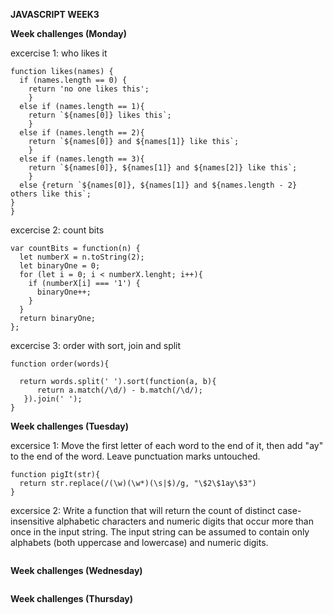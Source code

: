 **JAVASCRIPT WEEK3**

**Week challenges (Monday)**

excercise 1: who likes it

```
function likes(names) {
  if (names.length == 0) {
    return 'no one likes this';
    }
  else if (names.length == 1){
    return `${names[0]} likes this`;
    }
  else if (names.length == 2){
    return `${names[0]} and ${names[1]} like this`;
    }
  else if (names.length == 3){
    return `${names[0]}, ${names[1]} and ${names[2]} like this`;
    }
  else {return `${names[0]}, ${names[1]} and ${names.length - 2} others like this`;
}
}
```

excercise 2: count bits
```
var countBits = function(n) {
  let numberX = n.toString(2);
  let binaryOne = 0;
  for (let i = 0; i < numberX.lenght; i++){
    if (numberX[i] === '1') {
      binaryOne++;
    }
  }
  return binaryOne;
};
```

excercise 3: order with sort, join and split

```
function order(words){
  
  return words.split(' ').sort(function(a, b){
      return a.match(/\d/) - b.match(/\d/);
   }).join(' ');
} 
```

**Week challenges (Tuesday)**

excersice 1: Move the first letter of each word to the end of it, then add "ay" to the end of the word. Leave punctuation marks untouched.
```
function pigIt(str){
  return str.replace(/(\w)(\w*)(\s|$)/g, "\$2\$1ay\$3")
}
```
excersice 2: Write a function that will return the count of distinct case-insensitive alphabetic characters and numeric digits that occur more than once in the input string. The input string can be assumed to contain only alphabets (both uppercase and lowercase) and numeric digits.

```
```

**Week challenges (Wednesday)**

```

```
**Week challenges (Thursday)**
 


